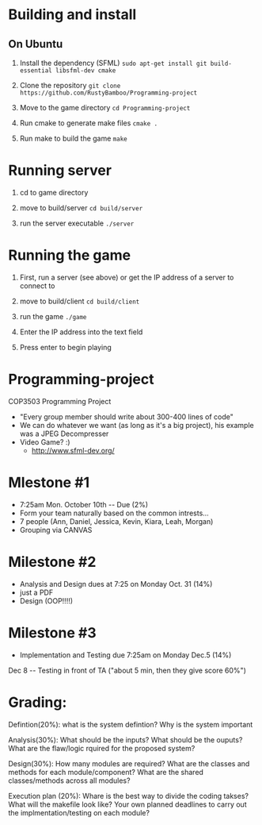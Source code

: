# Building and install

## On Ubuntu
1) Install the dependency (SFML) ```sudo apt-get install git build-essential libsfml-dev cmake```

2) Clone the repository ```git clone https://github.com/RustyBamboo/Programming-project```

3) Move to the game directory ```cd Programming-project```

4) Run cmake to generate make files ```cmake .```

5) Run make to build the game ```make```

# Running server
1) cd to game directory

2) move to build/server ```cd build/server```

3) run the server executable ```./server```

# Running the game
1) First, run a server (see above) or get the IP address of a server to connect to

2) move to build/client ```cd build/client```

3) run the game ```./game```

4) Enter the IP address into the text field

5) Press enter to begin playing

# Programming-project
COP3503 Programming Project

- "Every group member should write about 300-400 lines of code"
- We can do whatever we want (as long as it's a big project), his example was a JPEG Decompresser
- Video Game? :)
	- http://www.sfml-dev.org/

# Mlestone #1
- 7:25am Mon. October 10th -- Due (2%)
- Form your team naturally based on the common intrests...
- 7 people (Ann, Daniel, Jessica, Kevin, Kiara, Leah, Morgan)
- Grouping via CANVAS

# Milestone #2
- Analysis and Design dues at 7:25 on Monday Oct. 31 (14%)
- just a PDF
- Design (OOP!!!!)

# Milestone #3
- Implementation and Testing due 7:25am on Monday Dec.5 (14%)

Dec 8 -- Testing in front of TA ("about 5 min, then they give score 60%")


# Grading:
Defintion(20%): what is the system defintion? Why is the system important

Analysis(30%): What should be the inputs? What should be the ouputs? What are the flaw/logic rquired for the proposed system?

Design(30%): How many modules are required? What are the classes and methods for each module/component? What are the shared classes/methods across all modules?

Execution plan (20%): Whare is the best way to divide the coding takses? What will the makefile look like? Your own planned deadlines to carry out the implmentation/testing on each module?
